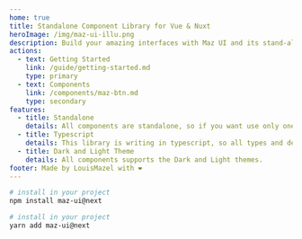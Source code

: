 ```yaml
---
home: true
title: Standalone Component Library for Vue & Nuxt
heroImage: /img/maz-ui-illu.png
description: Build your amazing interfaces with Maz UI and its stand-alone components - Stand-alone components library for Vue.JS & Nuxt.JS
actions:
  - text: Getting Started
    link: /guide/getting-started.md
    type: primary
  - text: Components
    link: /components/maz-btn.md
    type: secondary
features:
  - title: Standalone
    details: All components are standalone, so if you want use only one component from this library you don't need to install the whole library
  - title: Typescript
    details: This library is writing in typescript, so all types and declarations are directly available
  - title: Dark and Light Theme
    details: All components supports the Dark and Light themes.
footer: Made by LouisMazel with ❤️
---
```


<!-- markdownlint-disable -->

<NpmBadge package="maz-ui" dist-tag="next" />

<CodeGroup>

  <CodeGroupItem title="NPM" active>

```bash
# install in your project
npm install maz-ui@next
```
  </CodeGroupItem>

  <CodeGroupItem title="YARN">

```bash
# install in your project
yarn add maz-ui@next
```
  </CodeGroupItem>
</CodeGroup>